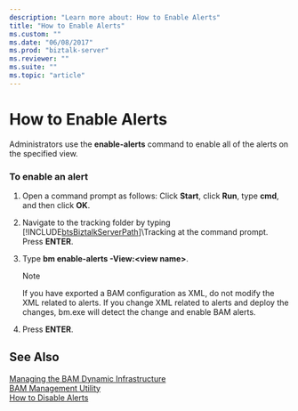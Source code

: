 ```yaml
---
description: "Learn more about: How to Enable Alerts"
title: "How to Enable Alerts"
ms.custom: ""
ms.date: "06/08/2017"
ms.prod: "biztalk-server"
ms.reviewer: ""
ms.suite: ""
ms.topic: "article"
---
```

# How to Enable Alerts
Administrators use the **enable-alerts** command to enable all of the alerts on the specified view.  
  
### To enable an alert  
  
1. Open a command prompt as follows: Click **Start**, click **Run**, type **cmd**, and then click **OK**.  
  
2. Navigate to the tracking folder by typing [!INCLUDE[btsBiztalkServerPath](../includes/btsbiztalkserverpath-md.md)]\Tracking at the command prompt. Press **ENTER**.  
  
3. Type **bm enable-alerts -View:\<view name\>**.  
  
   > [!NOTE]
   >  If you have exported a BAM configuration as XML, do not modify the XML related to alerts. If you change XML related to alerts and deploy the changes, bm.exe will detect the change and enable BAM alerts.  
  
4. Press **ENTER**.  
  
## See Also  
 [Managing the BAM Dynamic Infrastructure](../core/managing-the-bam-dynamic-infrastructure.md)   
 [BAM Management Utility](../core/bam-management-utility.md)   
 [How to Disable Alerts](../core/how-to-disable-alerts.md)
